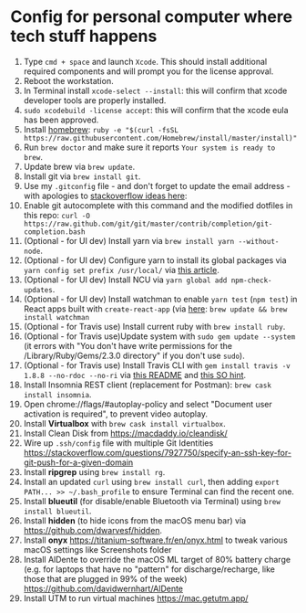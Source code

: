 # Config for personal computer where tech stuff happens

1. Type `cmd + space` and launch `Xcode`. This should install additional required components and will prompt you for the license approval.
2. Reboot the workstation.
3. In Terminal install `xcode-select --install`: this will confirm that xcode developer tools are properly installed.
4. `sudo xcodebuild -license accept`: this will confirm that the xcode eula has been approved.
5. Install [homebrew](http://brew.sh/):
`ruby -e "$(curl -fsSL https://raw.githubusercontent.com/Homebrew/install/master/install)"`
6. Run `brew doctor` and make sure it reports `Your system is ready to brew`.
7. Update brew via `brew update`.
8. Install git via `brew install git`.
9. Use my `.gitconfig` file - and don't forget to update the email address - with apologies to [stackoverflow ideas here](https://stackoverflow.com/questions/30024353/how-to-use-visual-studio-code-as-default-editor-for-git#36644561):
10. Enable git autocomplete with this command and the modified dotfiles in this repo:
`curl -O https://raw.github.com/git/git/master/contrib/completion/git-completion.bash`
11. (Optional - for UI dev) Install yarn via `brew install yarn --without-node`.
12. (Optional - for UI dev) Configure yarn to install its global packages via `yarn config set prefix /usr/local/` via [this article](http://www.gavinorland.com/web/installing-global-npm-packages-with-yarn/).
13. (Optional - for UI dev) Install NCU via `yarn global add npm-check-updates`.
14. (Optional - for UI dev) Install watchman to enable `yarn test` (`npm test`) in React apps built with `create-react-app` (via [here](https://github.com/facebookincubator/create-react-app/blob/master/packages/react-scripts/template/README.md#troubleshooting): `brew update && brew install watchman`
15. (Optional - for Travis use) Install current ruby with `brew install ruby`.
16. (Optional - for Travis use)Update system with `sudo gem update --system` (it errors with "You don't have write permissions for the /Library/Ruby/Gems/2.3.0 directory" if you don't use `sudo`).
17. (Optional - for Travis use) Install Travis CLI with `gem install travis -v 1.8.8 --no-rdoc --no-ri` via [this README](https://github.com/travis-ci/travis.rb#installation) and [this SO hint](https://stackoverflow.com/questions/14607193/installing-gem-or-updating-rubygems-fails-with-permissions-error/14607772#comment63133055_14607772).
18. Install Insomnia REST client (replacement for Postman): `brew cask install insomnia`.
19. Open chrome://flags/#autoplay-policy and select "Document user activation is required", to prevent video autoplay.
20. Install **Virtualbox** with `brew cask install virtualbox`.
21. Install Clean Disk from https://macdaddy.io/cleandisk/
22. Wire up `.ssh/config` file with multiple Git Identities https://stackoverflow.com/questions/7927750/specify-an-ssh-key-for-git-push-for-a-given-domain
23. Install **ripgrep** using `brew install rg`.
24. Install an updated `curl` using `brew install curl`, then adding `export PATH... >> ~/.bash_profile` to ensure Terminal can find the recent one.
25. Install **blueutil** (for disable/enable Bluetooth via Terminal) using `brew install blueutil`.
26. Install **hidden** (to hide icons from the macOS menu bar) via https://github.com/dwarvesf/hidden.
27. Install **onyx** https://titanium-software.fr/en/onyx.html to tweak various macOS settings like Screenshots folder
28. Install AlDente to override the macOS ML target of 80% battery charge (e.g. for laptops that have no "pattern" for discharge/recharge, like those that are plugged in 99% of the week) https://github.com/davidwernhart/AlDente
29. Install UTM to run virtual machines https://mac.getutm.app/